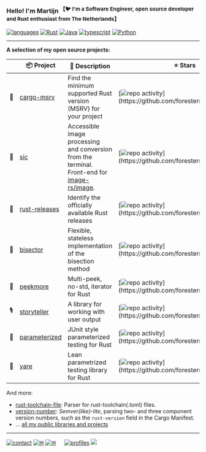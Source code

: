 ### Hello! I'm Martijn <sup>【🐦 I'm a Software Engineer, open source developer and Rust enthusiast from The Netherlands】</sup>

[![languages](https://img.shields.io/static/v1?label=&message=languages:&color=222&style=for-the-badge)](#)
[![Rust](https://img.shields.io/static/v1?logo=rust&label=&message=rust&color=333&style=for-the-badge)](https://www.rust-lang.org/)
[![Java](https://img.shields.io/static/v1?logo=java&label=&message=java&color=333&style=for-the-badge)](https://www.java.com/)
[![typescript](https://img.shields.io/static/v1?logo=typescript&label=&message=typescript&color=333&style=for-the-badge)](https://www.typescriptlang.org)
[![Python](https://img.shields.io/static/v1?logo=python&label=&message=python&color=333&style=for-the-badge)](https://www.python.org/)

---

**A selection of my open source projects:**

|     | 📦 Project                                                   | 👐 Description                                                                                                                   | ⭐ Stars                                                                                                                                          | ✨ Activity                                                                                                                                             |
|-----|--------------------------------------------------------------|----------------------------------------------------------------------------------------------------------------------------------|--------------------------------------------------------------------------------------------------------------------------------------------------|--------------------------------------------------------------------------------------------------------------------------------------------------------|
| 🦀  | [cargo-msrv](https://github.com/foresterre/cargo-msrv)       | Find the minimum supported Rust version (MSRV) for your project                                                                  | [![repo activity](https://img.shields.io/github/stars/foresterre/cargo-msrv?style=flat-square")](https://github.com/foresterre/cargo-msrv)       | [![repo activity](https://img.shields.io/github/last-commit/foresterre/cargo-msrv?style=flat-square")](https://github.com/foresterre/cargo-msrv)       |
| 🦜  | [sic](https://github.com/foresterre/sic)                     | Accessible image processing and conversion from the terminal. Front-end for [image-rs/image](https://github.com/image-rs/image). | [![repo activity](https://img.shields.io/github/stars/foresterre/sic?style=flat-square")](https://github.com/foresterre/sic)                     | [![repo activity](https://img.shields.io/github/last-commit/foresterre/sic?style=flat-square")](https://github.com/foresterre/sic)                     |
| 🛬  | [rust-releases](https://github.com/foresterre/rust-releases) | Identify the officially available Rust releases                                                                                  | [![repo activity](https://img.shields.io/github/stars/foresterre/rust-releases?style=flat-square")](https://github.com/foresterre/rust-releases) | [![repo activity](https://img.shields.io/github/last-commit/foresterre/rust-releases?style=flat-square")](https://github.com/foresterre/rust-releases) |
| 🎹  | [bisector](https://github.com/foresterre/bisector)           | Flexible, stateless implementation of the bisection method                                                                       | [![repo activity](https://img.shields.io/github/stars/foresterre/bisector?style=flat-square")](https://github.com/foresterre/bisector)           | [![repo activity](https://img.shields.io/github/last-commit/foresterre/bisector?style=flat-square")](https://github.com/foresterre/bisector)           |
| 👀  | [peekmore](https://github.com/foresterre/peekmore)           | Multi-peek, no-std, iterator for Rust                                                                                            | [![repo activity](https://img.shields.io/github/stars/foresterre/peekmore?style=flat-square")](https://github.com/foresterre/peekmore)           | [![repo activity](https://img.shields.io/github/last-commit/foresterre/peekmore?style=flat-square")](https://github.com/foresterre/peekmore)           |
| 🎙  | [storyteller](https://github.com/foresterre/storyteller)     | A library for working with user output                                                                                           | [![repo activity](https://img.shields.io/github/stars/foresterre/storyteller?style=flat-square")](https://github.com/foresterre/storyteller)     | [![repo activity](https://img.shields.io/github/last-commit/foresterre/storyteller?style=flat-square")](https://github.com/foresterre/storyteller)     |
| 🐑  | [parameterized](https://github.com/foresterre/parameterized) | JUnit style parameterized testing for Rust                                                                                       | [![repo activity](https://img.shields.io/github/stars/foresterre/parameterized?style=flat-square")](https://github.com/foresterre/parameterized) | [![repo activity](https://img.shields.io/github/last-commit/foresterre/parameterized?style=flat-square")](https://github.com/foresterre/parameterized) |                                                                                                                                                  |
| 🛶  | [yare](https://github.com/foresterre/yare)                   | Lean parametrized testing library for Rust                                                                                       | [![repo activity](https://img.shields.io/github/stars/foresterre/yare?style=flat-square")](https://github.com/foresterre/yare)                   | [![repo activity](https://img.shields.io/github/last-commit/foresterre/yare?style=flat-square")](https://github.com/foresterre/yare)                   |

And more:
* [rust-toolchain-file](https://github.com/foresterre/rust-toolchain-file): Parser for rust-toolchain(.toml) files.
* [version-number](https://github.com/foresterre/version-number): _Semver(like)-lite_, parsing two- and three component version numbers, such as the `rust-version` field in the Cargo Manifest.
* ... [all my public libraries and projects](https://github.com/foresterre?tab=repositories&q=&type=source&language=&sort=)

---

[![contact](https://img.shields.io/static/v1?label=&message=contact:&color=222&style=for-the-badge)](#)
[![✉](https://img.shields.io/static/v1?label=📧&message=hi@ilumeo.com&color=333&style=for-the-badge)](mailto:hi@ilumeo.com)
[![✉](https://img.shields.io/static/v1?label=📬&message=Via+GitHub&color=333&style=for-the-badge)](https://github.com/foresterre/foresterre/issues)
 
[![profiles](https://img.shields.io/static/v1?label=&message=profiles:&color=222&style=for-the-badge)](#)
[![](https://img.shields.io/static/v1?label=📦&message=crates.io&color=333&style=for-the-badge)](https://crates.io/users/foresterre?sort=recent-updates)


<!--
**foresterre/foresterre** is a ✨ _special_ ✨ repository because its `README.md` (this file) appears on your GitHub profile.

Here are some ideas to get you started:

- 🔭 I’m currently working on ...
- 🌱 I’m currently learning ...
- 👯 I’m looking to collaborate on ...
- 🤔 I’m looking for help with ...
- 💬 Ask me about ...
- 📫 How to reach me: ...
- 😄 Pronouns: ...
- ⚡ Fun fact: ...
-->
